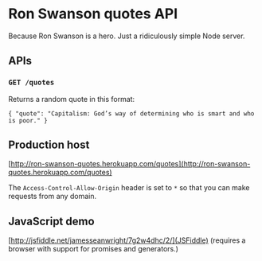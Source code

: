 # Ron Swanson quotes API
Because Ron Swanson is a hero. Just a ridiculously simple Node server.

## APIs

### `GET /quotes`
Returns a random quote in this format:
```
{ "quote": "Capitalism: God’s way of determining who is smart and who is poor." }
```

## Production host
[http://ron-swanson-quotes.herokuapp.com/quotes](http://ron-swanson-quotes.herokuapp.com/quotes)

The `Access-Control-Allow-Origin` header is set to `*` so that you can make requests from any domain.

## JavaScript demo
[http://jsfiddle.net/jamesseanwright/7g2w4dhc/2/](JSFiddle) (requires a browser with support for promises and generators.)
